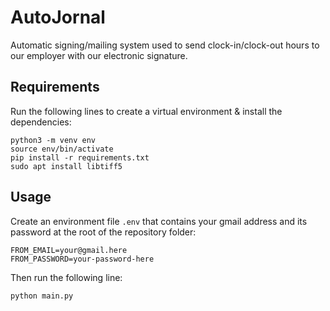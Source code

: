 # AutoJornal
Automatic signing/mailing system used to send clock-in/clock-out hours to our employer with our electronic signature.

## Requirements
Run the following lines to create a virtual environment & install the dependencies:
```
python3 -m venv env
source env/bin/activate
pip install -r requirements.txt
sudo apt install libtiff5
```

## Usage
Create an environment file `.env` that contains your gmail address and its password at the root of the repository folder:
```
FROM_EMAIL=your@gmail.here
FROM_PASSWORD=your-password-here
```

Then run the following line:
```
python main.py
```
